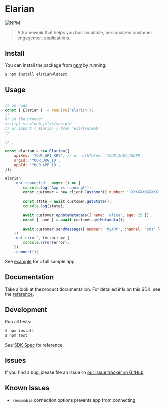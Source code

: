# Elarian

[![NPM](https://nodei.co/npm/elarian.png?downloads=true&downloadRank=true&stars=true)](https://www.npmjs.org/package/elarian)

> A framework that helps you build scalable, personalized customer engagement applications.

## Install

You can install the package from [npm](https://www.npmjs.com/package/elarian) by running: 

```bash
$ npm install elarian@latest
```

## Usage

```javascript

// on node
const { Elarian }  = require('elarian');
/*
or in the browser
<script src="web.js"></script>
// or import { Elarian } from 'elarian/web'
*/

// ...

const elarian = new Elarian({
    apiKey: 'YOUR_API_KEY', // or authToken: 'YOUR_AUTH_TOKEN'
    orgId: 'YOUR_ORG_ID',
    appId: 'YOUR_APP_ID',
});

elarian
    .on('connected', async () => {
        console.log('App is running!');
        const customer = new client.Customer({ number: '+XXXXXXXXXXXX', provider: 'cellular' });
        
        const state = await customer.getState();
        console.log(state);

        await customer.updateMetadata({ name: 'alice', age: 25 });
        const { name } = await customer.getMetadata();
        
        await customer.sendMessage({ number: 'MyAPP', channel: 'sms' }, { body: { text: `Hi ${name}, how are you?` }});
    })
    .on('error', (error) => {
        console.error(error);
    })
    .connect();
```

See [example](example/) for a full sample app.

## Documentation

Take a look at the [product documentation](https://developers.elarian.com/). For detailed info on this SDK, see the [reference](https://elarianltd.github.io/javascript-sdk/index.html).

## Development

Run all tests:

```bash
$ npm install
$ npm test
```

See [SDK Spec](https://github.com/ElarianLtd/sdk-spec) for reference.

## Issues

If you find a bug, please file an issue on [our issue tracker on GitHub](https://github.com/ElarianLtd/javascript-sdk/issues).

## Known Issues

- `resumable` connection options prevents app from connecting
